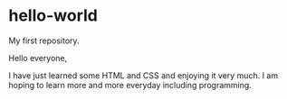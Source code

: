 # hello-world
My first repository.

Hello everyone,

I have just learned some HTML and CSS and enjoying it very much. I am hoping to learn more and more everyday including programming.

